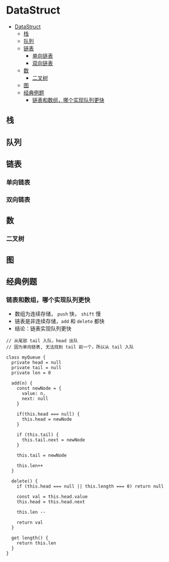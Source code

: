 # DataStruct

- [DataStruct](#datastruct)
  - [栈](#栈)
  - [队列](#队列)
  - [链表](#链表)
    - [单向链表](#单向链表)
    - [双向链表](#双向链表)
  - [数](#数)
    - [二叉树](#二叉树)
  - [图](#图)
  - [经典例题](#经典例题)
    - [链表和数组，哪个实现队列更快](#链表和数组哪个实现队列更快)

## 栈

## 队列

## 链表

### 单向链表

### 双向链表

## 数

### 二叉树

## 图

## 经典例题

### 链表和数组，哪个实现队列更快

- 数组为连续存储， `push` 快， `shift` 慢
- 链表是非连续存储，`add` 和 `delete` 都快
- 结论：链表实现队列更快

```JS
// 从尾部 tail 入队，head 出队
// 因为单向链表, 无法找到 tail 前一个，所以从 tail 入队

class myQueue {
  private head = null
  private tail = null
  private len = 0

  add(n) {
    const newNode = {
      value: n,
      next: null
    }

    if(this.head === null) {
      this.head = newNode
    }

    if (this.tail) {
      this.tail.next = newNode
    }

    this.tail = newNode

    this.len++
  }

  delete() {
    if (this.head === null || this.length === 0) return null
    
    const val = this.head.value
    this.head = this.head.next

    this.len --

    return val
  }

  get length() {
    return this.len
  }
}
```
